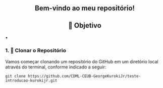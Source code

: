 <!-- Título centralizado -->
<div align="center">
  <h2>Bem-vindo ao meu repositório! </h2>
</div> 

<!-- Título centralizado -->
<div align="center">
  <h2>🎯 Objetivo </h2>
</div> 

• 




### 1. 📍 Clonar o Repositório
Vamos começar clonando um repositório do GitHub em um diretório local através do terminal, conforme indicado a seguir:
```
git clone https://github.com/CDML-CEUB-GeorgeKurokiJr/teste-introducao-kurokijr.git
```
  	
  
